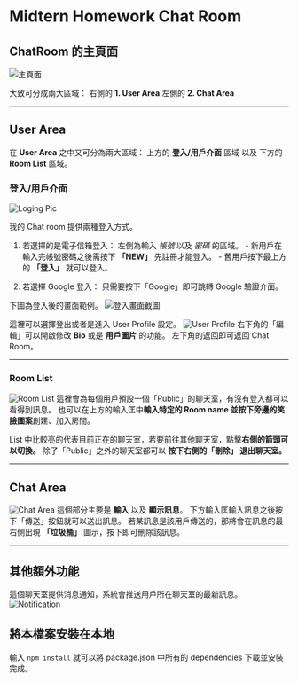 # Midtern Homework Chat Room

## ChatRoom 的主頁面

![主頁面](https://hackmd.io/_uploads/rkjrhmA-C.png)

大致可分成兩大區域：
右側的 **1. User Area**
左側的 **2. Chat Area**

---

## User Area

在 **User Area** 之中又可分為兩大區域：
上方的 **登入/用戶介面** 區域 以及 下方的 **Room List** 區域。

### 登入/用戶介面

![Loging Pic](https://hackmd.io/_uploads/HJb3pL0WR.png)

我的 Chat room 提供兩種登入方式。

1. 若選擇的是電子信箱登入：
   左側為輸入 _帳號_ 以及 _密碼_ 的區域。 - 新用戶在輸入完帳號密碼之後需按下 **「NEW」** 先註冊才能登入。 - 舊用戶按下最上方的 **「登入」** 就可以登入。

1. 若選擇 Google 登入：
   只需要按下「Google」即可跳轉 Google 驗證介面。

下圖為登入後的畫面範例。
![登入畫面截圖](https://hackmd.io/_uploads/S1x1j8Rb0.png)

這裡可以選擇登出或者是進入 User Profile 設定。
![User Profile](https://hackmd.io/_uploads/H1GTiUAbR.png)
右下角的「編輯」可以開啟修改 **Bio** 或是 **用戶圖片** 的功能。
左下角的返回即可返回 Chat Room。

---

### Room List

![Room List](https://hackmd.io/_uploads/S16XTUAZA.png)
這裡會為每個用戶預設一個「Public」的聊天室，有沒有登入都可以看得到訊息。
也可以在上方的輸入匡中**輸入特定的 Room name 並按下旁邊的笑臉圖案**創建、加入房間。

List 中比較亮的代表目前正在的聊天室，若要前往其他聊天室，點擊**右側的箭頭可以切換。**
除了「Public」之外的聊天室都可以 **按下右側的「刪除」 退出聊天室。**

---

## Chat Area

![Chat Area](https://hackmd.io/_uploads/BJdh0IAZ0.png)
這個部分主要是 **輸入** 以及 **顯示訊息**。
下方輸入匡輸入訊息之後按下「傳送」按鈕就可以送出訊息。
若某訊息是該用戶傳送的，那將會在訊息的最右側出現 **「垃圾桶」** 圖示，按下即可刪除該訊息。

---

## 其他額外功能

這個聊天室提供消息通知，系統會推送用戶所在聊天室的最新訊息。
![Notification](https://hackmd.io/_uploads/rJw7ev0ZC.png)

## 將本檔案安裝在本地

輸入 `npm install` 就可以將 package.json 中所有的 dependencies 下載並安裝完成。
